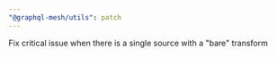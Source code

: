 ```yaml
---
"@graphql-mesh/utils": patch
---
```


Fix critical issue when there is a single source with a "bare" transform
